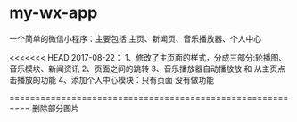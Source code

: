 # my-wx-app
一个简单的微信小程序：主要包括 主页、新闻页、音乐播放器、个人中心

<<<<<<< HEAD
2017-08-22：
1、修改了主页面的样式，分成三部分:轮播图、音乐模块、新闻资讯
2、页面之间的跳转
3、音乐播放器自动播放放  和 从主页点击播放的功能
4、添加个人中心模块：只有页面 没有做功能

==========================================================
删除部分图片

